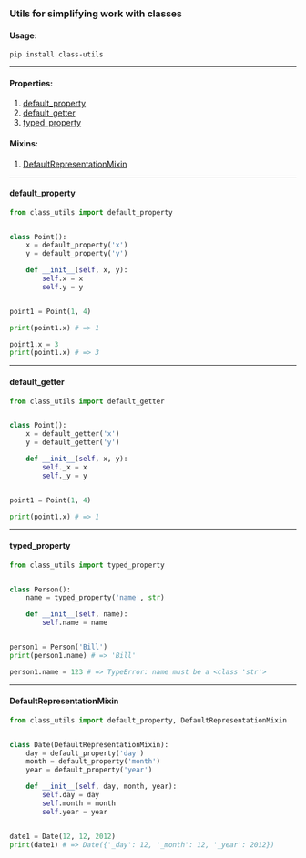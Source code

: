 ### Utils for simplifying work with classes

#### Usage:

`pip install class-utils`

---

<!-- markdown-toc start - Don't edit this section. Run M-x markdown-toc-refresh-toc -->

#### Properties:
1. [default_property](#default_property)
2. [default_getter](#default_getter)
3. [typed_property](#typed_property)

#### Mixins:
1. [DefaultRepresentationMixin](#defaultrepresentationmixin)

<!-- markdown-toc end -->



---

#### default_property

``` python
from class_utils import default_property


class Point():
    x = default_property('x')
    y = default_property('y')

    def __init__(self, x, y):
        self.x = x
        self.y = y


point1 = Point(1, 4)

print(point1.x) # => 1

point1.x = 3
print(point1.x) # => 3
```

---

#### default_getter

``` python
from class_utils import default_getter


class Point():
    x = default_getter('x')
    y = default_getter('y')

    def __init__(self, x, y):
        self._x = x
        self._y = y


point1 = Point(1, 4)

print(point1.x) # => 1
```

---

#### typed_property

``` python
from class_utils import typed_property


class Person():
    name = typed_property('name', str)

    def __init__(self, name):
        self.name = name


person1 = Person('Bill')
print(person1.name) # => 'Bill'

person1.name = 123 # => TypeError: name must be a <class 'str'>
```

---

#### DefaultRepresentationMixin

``` python
from class_utils import default_property, DefaultRepresentationMixin


class Date(DefaultRepresentationMixin):
    day = default_property('day')
    month = default_property('month')
    year = default_property('year')

    def __init__(self, day, month, year):
        self.day = day
        self.month = month
        self.year = year


date1 = Date(12, 12, 2012)
print(date1) # => Date({'_day': 12, '_month': 12, '_year': 2012})
```
